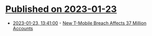 # [Published on 2023-01-23](index.md)

* [2023-01-23, 13:41:00](https://soylentnews.org/article.pl?sid=23/01/22/1533205&from=rss) - [New T-Mobile Breach Affects 37 Million Accounts](https://soylentnews.org/article.pl?sid=23/01/22/1533205&from=rss)
